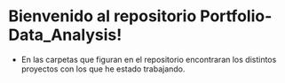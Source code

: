 # Bienvenido al repositorio Portfolio-Data_Analysis!
- En las carpetas que figuran en el repositorio encontraran los distintos proyectos con los que he estado trabajando.
